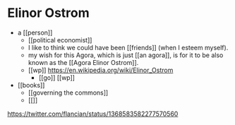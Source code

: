 # Elinor Ostrom

- a [[person]]
  - [[political economist]]
  - I like to think we could have been [[friends]] (when I esteem myself).
  - my wish for this Agora, which is just [[an agora]], is for it to be also known as the [[Agora Elinor Ostrom]].
  - [[wp]] https://en.wikipedia.org/wiki/Elinor_Ostrom
	  - [[go]] [[wp]]
- [[books]]
  - [[governing the commons]]
  - [[]]
   

https://twitter.com/flancian/status/1368583582277570560


